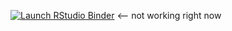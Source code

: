 <!-- badges: start -->

[![Launch RStudio
Binder](http://mybinder.org/badge_logo.svg)](https://mybinder.org/v2/gh/genophenoenvo/papers/phenomics_perspective/master?urlpath=rstudio) <-- not working right now
<!-- badges: end -->

